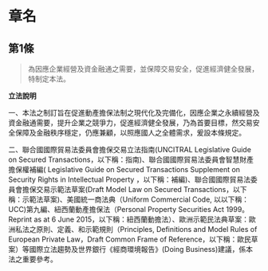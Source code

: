 # 章名

## 第1條

 > 為因應企業經營及資金融通之需要，並保障交易安全，促進經濟健全發展，特制定本法。

**立法說明**

一、本法之制訂旨在促進動產擔保法制之現代化及完備化，因應企業之永續經營及資金融通需要，提升企業之競爭力，促進經濟健全發展，乃為首要目標，然交易安全保障及金融秩序穩定，仍應兼顧，以照應國人之全體需求，爰設本條規定。

二、聯合國國際貿易法委員會擔保交易立法指南(UNCITRAL Legislative Guide on Secured Transactions，以下稱：指南)、聯合國國際貿易法委員會智慧財產擔保權補編( Legislative Guide on Secured Transactions Supplement on Security Rights in Intellectual Property ，以下稱：補編)、聯合國國際貿易法委員會擔保交易示範法草案(Draft Model Law on Secured Transactions，以下稱：示範法草案)、美國統一商法典（Uniform Commercial Code, 以以下稱：UCC)第九編、紐西蘭動產擔保法（Personal Property Securities Act 1999。Reprint as at 6 June 2015，以下稱：紐西蘭動擔法）、歐洲示範民法典草案：歐洲私法之原則、定義、和示範規則（Principles, Definitions and Model Rules of European Private Law，Draft Common Frame of Reference，以下稱：歐民草案）等國際立法趨勢及世界銀行《經商環境報告》(Doing Business)建議，係本法之重要參考。

